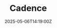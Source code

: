 ---
title: Cadence
linkTitle: Cadence
date: '2025-05-06T14:19:00Z'
weight: 1
description: GitLab operates on various cadences, including 10-year, 3-year, yearly,
  quarterly, monthly, and weekly cycles, to align company goals and strategies. Each
  cadence is reviewed at different intervals to ensure relevance and progress towards
  long-term objectives like the AllOps vision and customer results.
draft: false
ref: cadence
---